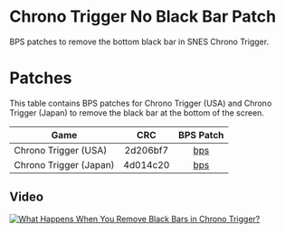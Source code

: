 # Chrono Trigger No Black Bar Patch
BPS patches to remove the bottom black bar in SNES Chrono Trigger.

# Patches
This table contains BPS patches for Chrono Trigger (USA) and Chrono Trigger (Japan) to remove the black bar at the bottom of the screen.

| Game                          | CRC      | BPS Patch                                                 |
|-------------------------------|:--------:|:---------------------------------------------------------:|
| Chrono Trigger (USA)           | 2d206bf7 | [bps](Chrono%20Trigger%20(USA).No%20Black%20Bar.bps)      |
| Chrono Trigger (Japan)         | 4d014c20 | [bps](Chrono%20Trigger%20(Japan).No%20Black%20Bar.bps)    |

## Video

[![
What Happens When You Remove Black Bars in Chrono Trigger?](https://img.youtube.com/vi/PI3wsDg4YwQ/0.jpg)](https://www.youtube.com/watch?v=PI3wsDg4YwQ)
